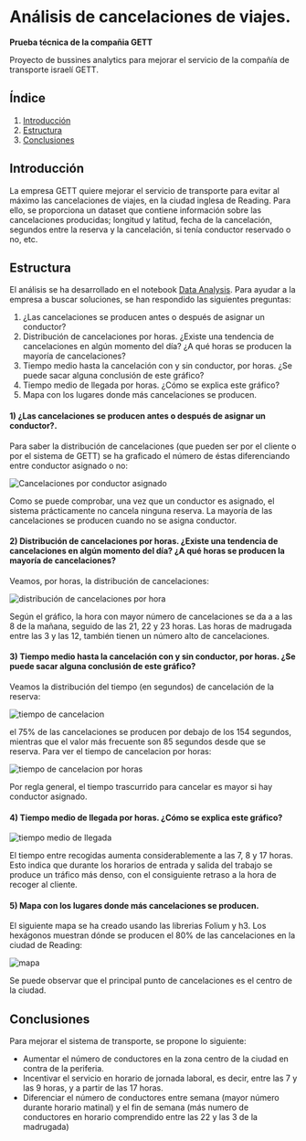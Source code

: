 # Análisis de cancelaciones de viajes.

**Prueba técnica de la compañia GETT**

Proyecto de bussines analytics para mejorar el servicio de la compañía de transporte israelí GETT. 

## Índice

1. [Introducción](#introducción)
2. [Estructura](#estructura)
3. [Conclusiones](#conclusiones)

## Introducción

La empresa GETT quiere mejorar el servicio de transporte para evitar al máximo las cancelaciones de viajes, en la ciudad inglesa de Reading. Para ello, se proporciona un dataset que contiene información sobre las cancelaciones producidas; longitud y latitud, fecha de la cancelación, segundos entre la reserva y la cancelación, si tenía conductor reservado o no, etc.

## Estructura

El análisis se ha desarrollado en el notebook [Data Analysis](Notebooks/Data%20analysis.ipynb). Para ayudar a la empresa a buscar soluciones, se han respondido las siguientes preguntas:

1) ¿Las cancelaciones se producen antes o después de asignar un conductor?
2) Distribución de cancelaciones por horas. ¿Existe una tendencia de cancelaciones en algún momento del día? ¿A qué horas se producen la mayoría de cancelaciones?
3) Tiempo medio hasta la cancelación con y sin conductor, por horas. ¿Se puede sacar alguna conclusión de este gráfico?
4) Tiempo medio de llegada por horas. ¿Cómo se explica este gráfico?
5) Mapa con los lugares donde más cancelaciones se producen.

#### 1) ¿Las cancelaciones se producen antes o después de asignar un conductor?.

Para saber la distribución de cancelaciones (que pueden ser por el cliente o por el sistema de GETT) se ha graficado el número de éstas diferenciando entre conductor asignado o no:

![Cancelaciones por conductor asignado](artifacts/img/cancelacion%20conductor%20asignado.png)

Como se puede comprobar, una vez que un conductor es asignado, el sistema prácticamente no cancela ninguna reserva. La mayoría de las cancelaciones se producen cuando no se asigna conductor.

#### 2) Distribución de cancelaciones por horas. ¿Existe una tendencia de cancelaciones en algún momento del día? ¿A qué horas se producen la mayoría de cancelaciones?

Veamos, por horas, la distribución de cancelaciones:

![distribución de cancelaciones por hora](artifacts/img/maxima%20cancelacion%20hora.png)

Según el gráfico, la hora con mayor número de cancelaciones se da a a las 8 de la mañana, seguido de las 21, 22 y 23 horas. Las horas de madrugada entre las 3 y las 12, también tienen un número alto de cancelaciones. 

#### 3) Tiempo medio hasta la cancelación con y sin conductor, por horas. ¿Se puede sacar alguna conclusión de este gráfico?

Veamos la distribución del tiempo (en segundos) de cancelación de la reserva: 

![tiempo de cancelacion](artifacts/img/tiempo%20de%20cancelacion.png)

el 75% de las cancelaciones se producen por debajo de los 154 segundos, mientras que el valor más frecuente son 85 segundos desde que se reserva. Para ver el tiempo de cancelacion por horas:

![tiempo de cancelacion por horas](artifacts/img/cancelacion%20en%20tiempo%20por%20hora.png)

Por regla general, el tiempo trascurrido para cancelar es mayor si hay conductor asignado.

#### 4) Tiempo medio de llegada por horas. ¿Cómo se explica este gráfico?

![tiempo medio de llegada](artifacts/img/tiempo%20transcurrido%20entre%20recogida.png)

El tiempo entre recogidas aumenta considerablemente a las 7, 8 y 17 horas. Esto indica que durante los horarios de entrada y salida del trabajo se produce un tráfico más denso, con el consiguiente retraso a la hora de recoger al cliente.


#### 5) Mapa con los lugares donde más cancelaciones se producen.

El siguiente mapa se ha creado usando las librerias Folium y h3. Los hexágonos muestran dónde se producen el 80% de las cancelaciones en la ciudad de Reading:

![mapa](artifacts/img/mapa.JPG)

Se puede observar que el principal punto de cancelaciones es el centro de la ciudad. 

## Conclusiones

Para mejorar el sistema de transporte, se propone lo siguiente:

- Aumentar el número de conductores en la zona centro de la ciudad en contra de la periferia.
- Incentivar el servicio en horario de jornada laboral, es decir, entre las 7 y las 9 horas, y a partir de las 17 horas.
- Diferenciar el número de conductores entre semana (mayor número durante horario matinal) y el fin de semana (más numero de conductores en horario comprendido entre las 22 y las 3 de la madrugada)